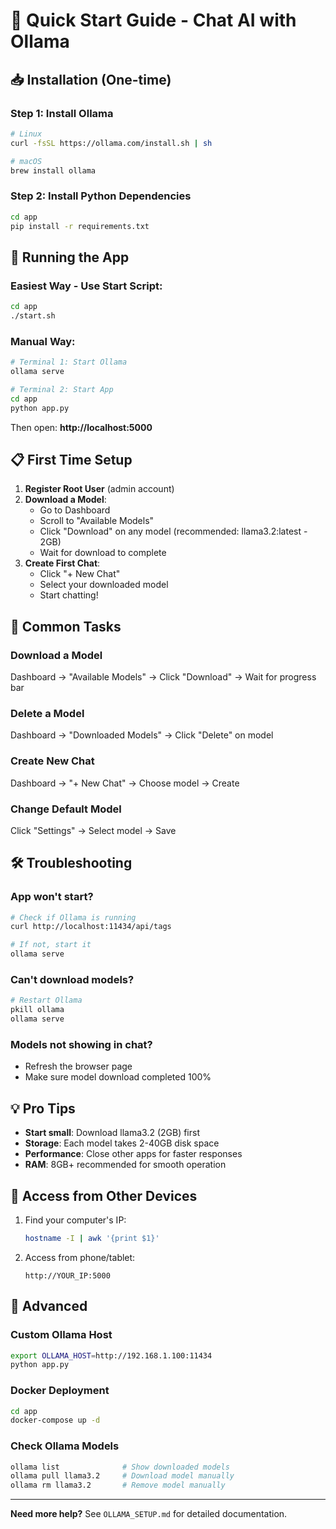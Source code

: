 # 🚀 Quick Start Guide - Chat AI with Ollama

## 📥 Installation (One-time)

### Step 1: Install Ollama
```bash
# Linux
curl -fsSL https://ollama.com/install.sh | sh

# macOS
brew install ollama
```

### Step 2: Install Python Dependencies
```bash
cd app
pip install -r requirements.txt
```

## 🏃 Running the App

### Easiest Way - Use Start Script:
```bash
cd app
./start.sh
```

### Manual Way:
```bash
# Terminal 1: Start Ollama
ollama serve

# Terminal 2: Start App
cd app
python app.py
```

Then open: **http://localhost:5000**

## 📋 First Time Setup

1. **Register Root User** (admin account)
2. **Download a Model**:
   - Go to Dashboard
   - Scroll to "Available Models"
   - Click "Download" on any model (recommended: llama3.2:latest - 2GB)
   - Wait for download to complete
3. **Create First Chat**:
   - Click "+ New Chat"
   - Select your downloaded model
   - Start chatting!

## 🎯 Common Tasks

### Download a Model
Dashboard → "Available Models" → Click "Download" → Wait for progress bar

### Delete a Model
Dashboard → "Downloaded Models" → Click "Delete" on model

### Create New Chat
Dashboard → "+ New Chat" → Choose model → Create

### Change Default Model
Click "Settings" → Select model → Save

## 🛠️ Troubleshooting

### App won't start?
```bash
# Check if Ollama is running
curl http://localhost:11434/api/tags

# If not, start it
ollama serve
```

### Can't download models?
```bash
# Restart Ollama
pkill ollama
ollama serve
```

### Models not showing in chat?
- Refresh the browser page
- Make sure model download completed 100%

## 💡 Pro Tips

- **Start small**: Download llama3.2 (2GB) first
- **Storage**: Each model takes 2-40GB disk space
- **Performance**: Close other apps for faster responses
- **RAM**: 8GB+ recommended for smooth operation

## 📱 Access from Other Devices

1. Find your computer's IP:
   ```bash
   hostname -I | awk '{print $1}'
   ```

2. Access from phone/tablet:
   ```
   http://YOUR_IP:5000
   ```

## 🔧 Advanced

### Custom Ollama Host
```bash
export OLLAMA_HOST=http://192.168.1.100:11434
python app.py
```

### Docker Deployment
```bash
cd app
docker-compose up -d
```

### Check Ollama Models
```bash
ollama list              # Show downloaded models
ollama pull llama3.2     # Download model manually
ollama rm llama3.2       # Remove model manually
```

---

**Need more help?** See `OLLAMA_SETUP.md` for detailed documentation.

